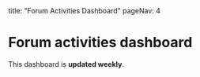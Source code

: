 <frontmatter>
title: "Forum Activities Dashboard"
pageNav: 4
</frontmatter>

<h1 class="display-4">Forum activities dashboard</h1>

This dashboard is **updated weekly**.

<include src="{{ module | lower }}/forum-activities-panels.mbdf" />
